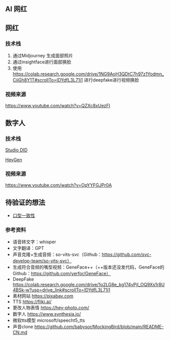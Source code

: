 ## AI 网红



## 网红

### 技术栈

1. 通过Midjourney 生成面部照片
2. 通过insightface进行面部换脸
3. 使用 https://colab.research.google.com/drive/1NG9AoH3QDtC7h97z1Yodmn_CiiGh8Y1T#scrollTo=lDYdfL3L71i1 进行deepfake进行视频换脸



### 视频来源

https://www.youtube.com/watch?v=QZXc8xUezFI



## 数字人

### 技术栈

[Studio DID](https://studio.d-id.com/)

[HeyGen](https://www.heygen.com/)



### 视频来源

https://www.youtube.com/watch?v=OpYYFGJPr0A



## 待验证的想法

- [口型一致性](https://github.com/Rudrabha/Wav2Lip)



### 参考资料

- 语音转文字：whisper
- 文字翻译：GPT
- 声音克隆+生成音频：so-vits-svc（Github：https://github.com/svc-develop-team/so-vits-svc）
- 生成符合音频的嘴型视频：GeneFace++（++版本还没发代码，GeneFace的Github：https://github.com/yerfor/GeneFace）
- DeepFake https://colab.research.google.com/drive/1o2LG8e_kg174vPjI_OQ9Xs1r8U4BSk-w?usp=drive_link#scrollTo=lDYdfL3L71i1
- 素材网站 https://pixabay.com
- TTS https://fliki.ai/
- 更改人物表情 https://hey-photo.com/
- 数字人 https://www.synthesia.io/
- 微软tts模型 microsoft/speecht5_tts 
- 声音clone https://github.com/babysor/MockingBird/blob/main/README-CN.md